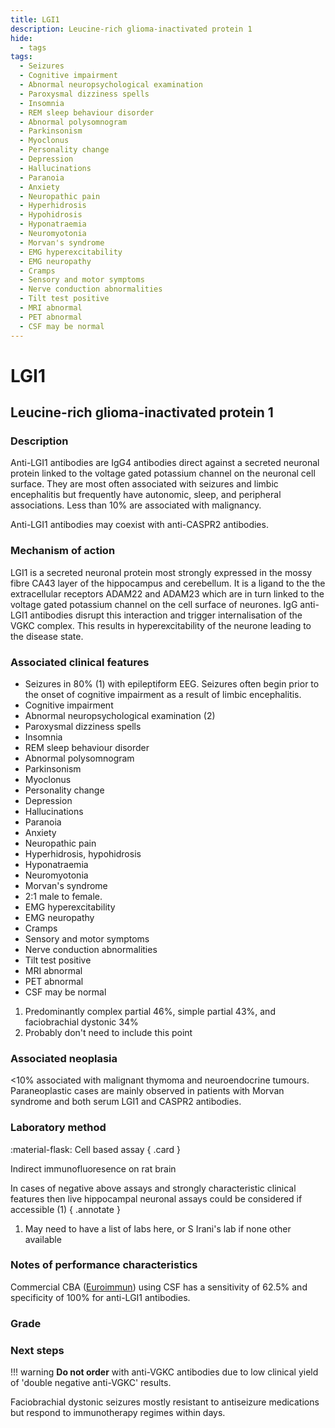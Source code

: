 ```yaml
---
title: LGI1
description: Leucine-rich glioma-inactivated protein 1
hide:
  - tags
tags:
  - Seizures
  - Cognitive impairment
  - Abnormal neuropsychological examination
  - Paroxysmal dizziness spells
  - Insomnia
  - REM sleep behaviour disorder
  - Abnormal polysomnogram
  - Parkinsonism
  - Myoclonus
  - Personality change
  - Depression
  - Hallucinations
  - Paranoia
  - Anxiety
  - Neuropathic pain
  - Hyperhidrosis
  - Hypohidrosis
  - Hyponatraemia
  - Neuromyotonia
  - Morvan's syndrome
  - EMG hyperexcitability
  - EMG neuropathy
  - Cramps
  - Sensory and motor symptoms
  - Nerve conduction abnormalities
  - Tilt test positive
  - MRI abnormal
  - PET abnormal
  - CSF may be normal
---
```


# LGI1

## **Leucine-rich glioma-inactivated protein 1**

### Description
Anti-LGI1 antibodies are IgG4 antibodies direct against a secreted neuronal protein linked to the voltage gated potassium channel on the neuronal cell surface. They are most often associated with seizures and limbic encephalitis but frequently have autonomic, sleep, and peripheral associations. Less than 10% are associated with malignancy. 

Anti-LGI1 antibodies may coexist with anti-CASPR2 antibodies.

### Mechanism of action
LGI1 is a secreted neuronal protein most strongly expressed in the mossy fibre CA43 layer of the hippocampus and cerebellum. It is a ligand to the the extracellular receptors ADAM22 and ADAM23 which are in turn linked to the voltage gated potassium channel on the cell surface of neurones. IgG anti-LGI1 antibodies disrupt this interaction and trigger internalisation of the VGKC complex. This results in hyperexcitability of the neurone leading to the disease state.

### Associated clinical features
<div class="annotate" markdown>
  
- Seizures in 80% (1) with epileptiform EEG. Seizures often begin prior to the onset of cognitive impairment as a result of limbic encephalitis. 
- Cognitive impairment
- Abnormal neuropsychological examination (2)
- Paroxysmal dizziness spells
- Insomnia
- REM sleep behaviour disorder
- Abnormal polysomnogram
- Parkinsonism
- Myoclonus
- Personality change
- Depression
- Hallucinations
- Paranoia
- Anxiety
- Neuropathic pain
- Hyperhidrosis, hypohidrosis
- Hyponatraemia
- Neuromyotonia
- Morvan's syndrome
- 2:1 male to female. 
- EMG hyperexcitability
- EMG neuropathy
- Cramps
- Sensory and motor symptoms
- Nerve conduction abnormalities
- Tilt test positive
- MRI abnormal
- PET abnormal
- CSF may be normal
</div>

1. Predominantly complex partial 46%, simple partial 43%, and faciobrachial dystonic 34%
2. Probably don't need to include this point

### Associated neoplasia
<10% associated with malignant thymoma and neuroendocrine tumours. Paraneoplastic cases are mainly observed in patients with Morvan syndrome and both serum LGI1 and CASPR2 antibodies.

### Laboratory method
<div class="grid" markdown>

:material-flask: Cell based assay
{ .card }

</div>

Indirect immunofluoresence on rat brain

In cases of negative above assays and strongly characteristic clinical features then live hippocampal neuronal assays could be considered if accessible (1) 
{ .annotate }

1. May need to have a list of labs here, or S Irani's lab if none other available

### Notes of performance characteristics
Commercial CBA ([Euroimmun](https://www.euroimmun.com/)) using CSF has a sensitivity of 62.5% and specificity of 100% for anti-LGI1 antibodies.

### Grade

### Next steps
!!! warning
    **Do not order** with anti-VGKC antibodies due to low clinical yield of 'double negative anti-VGKC' results. 

Faciobrachial dystonic seizures mostly resistant to antiseizure medications but respond to immunotherapy regimes within days.

[^1]: Graus, Francesc, Alberto Vogrig, Sergio Muñiz-Castrillo, Jean-Christophe G. Antoine, Virginie Desestret, Divyanshu Dubey, Bruno Giometto, et al. “Updated Diagnostic Criteria for Paraneoplastic Neurologic Syndromes.” Neurology - Neuroimmunology Neuroinflammation 8, no. 4 (July 2021): e1014. https://doi.org/10.1212/NXI.0000000000001014.
[^2]: Michael, Sophia, Patrick Waters, and Sarosh R Irani. “Stop Testing for Autoantibodies to the VGKC-Complex: Only Request LGI1 and CASPR2.” Practical Neurology 20, no. 5 (October 2020): 377–84. https://doi.org/10.1136/practneurol-2019-002494.
[^3]: McCracken, Lindsey, Junxian Zhang, Maxwell Greene, Anne Crivaro, Joyce Gonzalez, Malek Kamoun, and Eric Lancaster. “Improving the Antibody-Based Evaluation of Autoimmune Encephalitis.” Neurology - Neuroimmunology Neuroinflammation 4, no. 6 (November 2017): e404. https://doi.org/10.1212/NXI.0000000000000404.
[^4]: Gadoth, Avi, Sean J. Pittock, Divyanshu Dubey, Andrew McKeon, Jeff W. Britton, John E. Schmeling, Aurelia Smith, et al. “Expanded Phenotypes and Outcomes among 256 LGI1/CASPR2-IgG-Positive Patients: LGI1/CASPR2-IgG + Patients.” Annals of Neurology 82, no. 1 (July 2017): 79–92. https://doi.org/10.1002/ana.24979."

